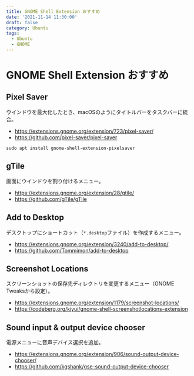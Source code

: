 ```yaml
---
title: GNOME Shell Extension おすすめ
date: '2021-11-14 11:30:00'
draft: false
category: Ubuntu
tags:
  - Ubuntu
  - GNOME
---
```

# GNOME Shell Extension おすすめ

## Pixel Saver

ウインドウを最大化したとき、macOSのようにタイトルバーをタスクバーに統合。

- <https://extensions.gnome.org/extension/723/pixel-saver/>
- <https://github.com/pixel-saver/pixel-saver>

```shell
sudo apt install gnome-shell-extension-pixelsaver
```

## gTile

画面にウインドウを割り付けるメニュー。

- <https://extensions.gnome.org/extension/28/gtile/>
- <https://github.com/gTile/gTile>

## Add to Desktop

デスクトップにショートカット（`*.desktop`ファイル）を作成するメニュー。

- <https://extensions.gnome.org/extension/3240/add-to-desktop/>
- <https://github.com/Tommimon/add-to-desktop>

## Screenshot Locations

スクリーンショットの保存先ディレクトリを変更するメニュー（GNOME Tweaksから設定）。

- <https://extensions.gnome.org/extension/1179/screenshot-locations/>
- <https://codeberg.org/kiyui/gnome-shell-screenshotlocations-extension>

## Sound input & output device chooser

電源メニューに音声デバイス選択を追加。

- <https://extensions.gnome.org/extension/906/sound-output-device-chooser/>
- <https://github.com/kgshank/gse-sound-output-device-chooser>

